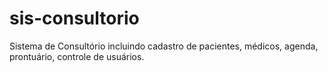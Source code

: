 # sis-consultorio
Sistema de Consultório incluindo cadastro de pacientes, médicos, agenda, prontuário, controle de usuários.
